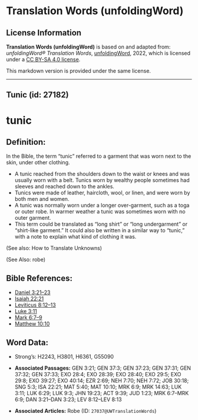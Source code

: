 # Translation Words (unfoldingWord)

## License Information

**Translation Words (unfoldingWord)** is based on and adapted from: _unfoldingWord® Translation Words_, [unfoldingWord](https://unfoldingword.org/utw), 2022, which is licensed under a [CC BY-SA 4.0 license](https://creativecommons.org/licenses/by-sa/4.0/legalcode.en).

This markdown version is provided under the same license.



--------------------------------

## Tunic (id: 27182)

tunic
=====

Definition:
-----------

In the Bible, the term “tunic” referred to a garment that was worn next to the skin, under other clothing.

* A tunic reached from the shoulders down to the waist or knees and was usually worn with a belt. Tunics worn by wealthy people sometimes had sleeves and reached down to the ankles.
* Tunics were made of leather, haircloth, wool, or linen, and were worn by both men and women.
* A tunic was normally worn under a longer over\-garment, such as a toga or outer robe. In warmer weather a tunic was sometimes worn with no outer garment.
* This term could be translated as “long shirt” or “long undergarment” or “shirt\-like garment.” It could also be written in a similar way to “tunic,” with a note to explain what kind of clothing it was.

(See also: How to Translate Unknowns)

(See Also: robe)

Bible References:
-----------------

* [Daniel 3:21–23](https://ref.ly/Dan3:21-Dan3:23)
* [Isaiah 22:21](https://ref.ly/Isa22:21)
* [Leviticus 8:12–13](https://ref.ly/Lev8:12-Lev8:13)
* [Luke 3:11](https://ref.ly/Luke3:11)
* [Mark 6:7–9](https://ref.ly/Mark6:7-Mark6:9)
* [Matthew 10:10](https://ref.ly/Matt10:10)

Word Data:
----------

* Strong’s: H2243, H3801, H6361, G55090

* **Associated Passages:** GEN 3:21; GEN 37:3; GEN 37:23; GEN 37:31; GEN 37:32; GEN 37:33; EXO 28:4; EXO 28:39; EXO 28:40; EXO 29:5; EXO 29:8; EXO 39:27; EXO 40:14; EZR 2:69; NEH 7:70; NEH 7:72; JOB 30:18; SNG 5:3; ISA 22:21; MAT 5:40; MAT 10:10; MRK 6:9; MRK 14:63; LUK 3:11; LUK 6:29; LUK 9:3; JHN 19:23; ACT 9:39; JUD 1:23; MRK 6:7–MRK 6:9; DAN 3:21–DAN 3:23; LEV 8:12–LEV 8:13
* **Associated Articles:** Robe (ID: `27037@UWTranslationWords`)

